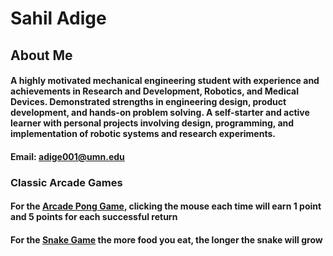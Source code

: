 # Sahil Adige

## About Me
#### A highly motivated mechanical engineering student with experience and achievements in Research and Development, Robotics, and Medical Devices. Demonstrated strengths in engineering design, product development, and hands-on problem solving. A self-starter and active learner with personal projects involving design, programming, and implementation of robotic systems and research experiments.

#### Email: adige001@umn.edu

### Classic Arcade Games
#### For the [Arcade Pong Game](https://sahiladige.github.io/Portfolio/UpdatedPong/), clicking the mouse each time will earn 1 point and 5 points for each successful return
#### For the [Snake Game](https://sahiladige.github.io/Portfolio/SnakeFinal/) the more food you eat, the longer the snake will grow

